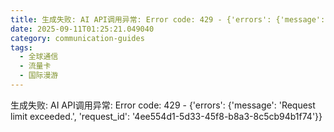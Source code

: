 ```yaml
---
title: 生成失败: AI API调用异常: Error code: 429 - {'errors': {'message': 'Request limit exceeded.', 'request_id': '5c271f50-a648-4d2e-b1dc-e14963bdf537'}}
date: 2025-09-11T01:25:21.049040
category: communication-guides
tags:
  - 全球通信
  - 流量卡
  - 国际漫游
---
```


生成失败: AI API调用异常: Error code: 429 - {'errors': {'message': 'Request limit exceeded.', 'request_id': '4ee554d1-5d33-45f8-b8a3-8c5cb94b1f74'}}
